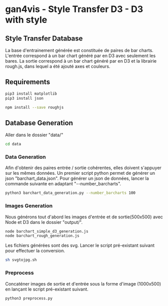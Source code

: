 # gan4vis - Style Transfer D3 - D3 with style

## Style Transfer Database

La base d'entrainement générée est constituée de paires de bar charts. L'entrée correspond à un bar chart généré par en D3 avec seulement les bares. La sortie correspond à un bar chart généré par en D3 et la librairie rough.js, dans lequel a été ajouté axes et couleurs.

## Requirements

``` sh
pip3 install matplotlib
pip3 install json
```

``` sh
npm install --save roughjs
```

## Database Generation

Aller dans le dossier "data/"

``` sh
cd data
```

### Data Generation

Afin d'obtenir des paires entrée / sortie cohérentes, elles doivent s'appuyer sur les mêmes données. Un premier script python permet de générer un json "barchart_data.json". Pour générer un json de données, lancer la commande suivante en adaptant "--number_barcharts".

``` sh
python3 barchart_data_generation.py --number_barcharts 100
```

### Images Generation

Nous générons tout d'abord les images d'entrée et de sortie(500x500) avec Node et D3 dans le dossier "output/".

``` sh
node barchart_simple_d3_generation.js
node barchart_rough_generation.js
```

Les fichiers générées sont des svg. Lancer le script pré-existant suivant pour effectuer la conversion.

``` sh
sh svgtojpg.sh
```

### Preprocess

Concaténer images de sortie et d'entrée sous la forme d'image (1000x500) en lançant le script pré-existant suivant.

``` sh
python3 preprocess.py
```
